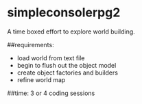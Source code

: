 # simpleconsolerpg2
A time boxed effort to explore world building.

##requirements:
- load world from text file
- begin to flush out the object model
- create object factories and builders
- refine world map


##time: 3 or 4 coding sessions


